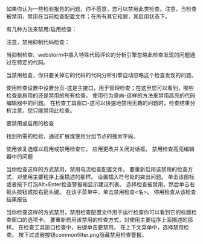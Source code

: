 如果你认为一些检验报告的问题，你不愿意，您可以禁用此类检查。注意，当检查被禁用，禁用在当前检查配置文件；在所有其它轮廓，其启用状态下。

有几种方法来禁用/启用检查：

注意，禁用抑制代码检查：

当抑制检查、webstorm中插入特殊代码评论的分析引擎忽略此检查发现的问题通过在特定的代码。

当禁用检查，你只要关掉它的代码的代码分析引擎自动忽略这个检查发现的问题。

使用检查设置中设置分页-这是主接口，用于管理检查；在这里您可以看到，哪些检查是启用的还是禁用的所有检查。
使用行为意向-这样的方法来禁用高亮的代码编辑器中的问题。
在检查工具窗口-这可以快速地禁用无趣的问题时，检查结果分析注意，您只能禁用此检查。

要禁用或启用的检查

找到所需的检验，通过扩展或使用分组节点的搜索字段。


使用该复选框以启用或禁用检查它。
应用更改并关闭对话框。
禁用检查高亮编辑器中的问题

当你检查这样的方式禁用，禁用电流检查配置文件。
要重新启用该禁用的检查方式，对使用主要程序上面描述的那样。
设置插入符号处的突出问题。
单击该图标或者按下灯泡Alt+Enter检查警报和显示建议列表。
选择检查被禁用，然后单击右箭头按钮或按右箭头键。
在该子菜单中，单击禁用检查<名>。
停用检查从该检查结果报告

当你检查这样的方式禁用，禁用检查配置文件用于运行检查你可以看到它的标题检查窗口的选项卡。
要重新启用该禁用的检查方式，对使用主要程序上面描述的那样。
在检查工具窗口检查中，右键单击要禁用。
在上下文菜单中，选择禁用检查。
按下过滤器按钮commonfilter.png隐藏禁用检查警报。
